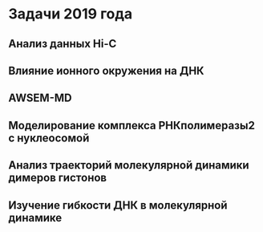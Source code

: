 # Задачи 2019 года

## Анализ данных Hi-C



## Влияние ионного окружения на ДНК



## AWSEM-MD


## Моделирование комплекса РНКполимеразы2 с нуклеосомой


## Анализ траекторий молекулярной динамики димеров гистонов


## Изучение гибкости ДНК в молекулярной динамике
